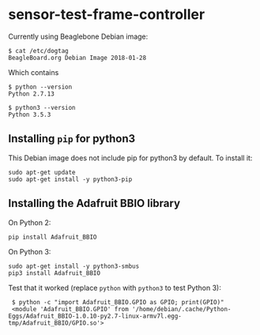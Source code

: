 # sensor-test-frame-controller

Currently using Beaglebone Debian image:

    $ cat /etc/dogtag
    BeagleBoard.org Debian Image 2018-01-28

Which contains

    $ python --version
    Python 2.7.13
    
    $ python3 --version
    Python 3.5.3
    

## Installing `pip` for python3

This Debian image does not include pip for python3 by default.  To install it:

    sudo apt-get update
    sudo apt-get install -y python3-pip
    
## Installing the Adafruit BBIO library


On Python 2:

    pip install Adafruit_BBIO
 
On Python 3:

    sudo apt-get install -y python3-smbus
    pip3 install Adafruit_BBIO
    
  Test that it worked (replace `python` with `python3` to test Python 3):
  
     $ python -c "import Adafruit_BBIO.GPIO as GPIO; print(GPIO)"
     <module 'Adafruit_BBIO.GPIO' from '/home/debian/.cache/Python-Eggs/Adafruit_BBIO-1.0.10-py2.7-linux-armv7l.egg-tmp/Adafruit_BBIO/GPIO.so'>
     
 


